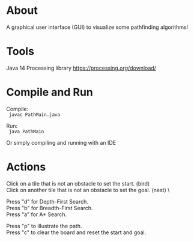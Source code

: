 # About

A graphical user interface (GUI) to visualize some pathfinding algorithms! 

# Tools
Java 14
Processing library
https://processing.org/download/

# Compile and Run

Compile: \
<code> javac PathMain.java </code> 

Run: \
<code> java PathMain </code>

Or simply compiling and running with an IDE

# Actions

Click on a tile that is not an obstacle to set the start. (bird) \
Click on another tile that is not an obstacle to set the goal. (nest) \

Press "d" for Depth-First Search. \
Press "b" for Breadth-First Search. \
Press "a" for A* Search. 

Press "p" to illustrate the path. \
Press "c" to clear the board and reset the start and goal.
